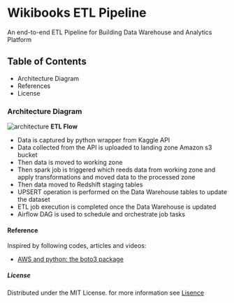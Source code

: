 # **Wikibooks ETL Pipeline**
An end-to-end ETL Pipeline for Building Data Warehouse and Analytics Platform
## **Table of Contents**
* Architecture Diagram
* References
* License

### **Architecture Diagram**


![architecture](https://user-images.githubusercontent.com/72258715/126880156-9641253f-3f1f-40c8-96d7-3e88b7e2268e.png)
**ETL Flow**
* Data is captured by python wrapper from Kaggle API
* Data collected from the API is uploaded to landing zone Amazon s3 bucket
* Then data is moved to working zone
* Then spark job is triggered which reeds data from working zone and apply transformations and moved data to the processed zone
* Then data moved to Redshift staging tables
*  UPSERT operation is performed on the Data Warehouse tables to update the dataset
*  ETL job execution is completed once the Data Warehouse is updated
*  Airflow DAG is used to schedule and orchestrate job tasks


#### **Reference**
Inspired by following codes, articles and videos:
* [AWS and python: the boto3 package](https://towardsdatascience.com/aws-and-python-the-boto3-package-df495bb29cb3)


##### **License**
Distributed under the MIT License. for more information see [Lisence](https://github.com/islamamer666/Wikibooks_ETL_Pipeline/blob/main/LICENSE)

